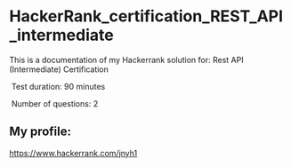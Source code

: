 # HackerRank_certification_REST_API_intermediate
This is a documentation of my Hackerrank solution for: 
Rest API (Intermediate) Certification 


﻿ Test duration: 90 minutes

﻿ Number of questions: 2


## My profile:
https://www.hackerrank.com/jnyh1


